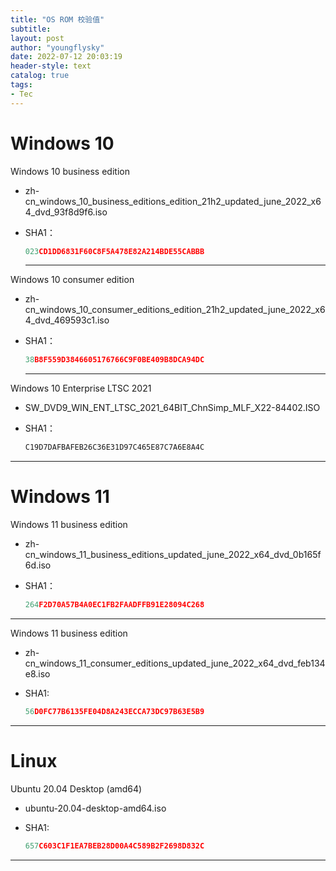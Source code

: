 ```yaml
---
title: "OS ROM 校验值"
subtitle:
layout: post
author: "youngflysky"
date: 2022-07-12 20:03:19
header-style: text
catalog: true
tags:
- Tec
---
```


# Windows 10

Windows 10 business edition

- zh-cn_windows_10_business_editions_edition_21h2_updated_june_2022_x64_dvd_93f8d9f6.iso

- SHA1：

  ```cpp
  023CD1DD6831F60C8F5A478E82A214BDE55CABBB
  ```

  ---

Windows 10 consumer edition

- zh-cn_windows_10_consumer_editions_edition_21h2_updated_june_2022_x64_dvd_469593c1.iso

- SHA1：

  ```cpp
  38B8F559D3846605176766C9F0BE409B8DCA94DC
  ```

  ---

Windows 10 Enterprise LTSC 2021

- SW_DVD9_WIN_ENT_LTSC_2021_64BIT_ChnSimp_MLF_X22-84402.ISO

- SHA1：

  ```cpp
  C19D7DAFBAFEB26C36E31D97C465E87C7A6E8A4C
  ```

  



---

# Windows 11

Windows 11 business edition

- zh-cn_windows_11_business_editions_updated_june_2022_x64_dvd_0b165f6d.iso

- SHA1：

  ```cpp
  264F2D70A57B4A0EC1FB2FAADFFB91E28094C268
  ```

---

Windows 11 business edition

- zh-cn_windows_11_consumer_editions_updated_june_2022_x64_dvd_feb134e8.iso

- SHA1:

  ```cpp
  56D0FC77B6135FE04D8A243ECCA73DC97B63E5B9
  ```



---

# Linux

Ubuntu 20.04 Desktop (amd64)

- ubuntu-20.04-desktop-amd64.iso

- SHA1:

  ```cpp
  657C603C1F1EA7BEB28D00A4C589B2F2698D832C
  ```

---

